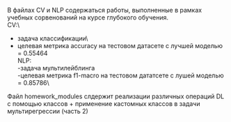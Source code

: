 В файлах CV и NLP содержаться работы, выполненные в рамках учебных сорвенований на курсе глубокого обучения.\
CV:\
- задача классификации\
- целевая метрика accuracy на тестовом датасете с лучшей моделью = 0.55464\
NLP:\
-задача мультилейблинга\
-целевая метрика f1-macro на тестовом дататсете с лушей моделью = 0.85786\

Файл homework_modules слдержит реализации различных операций DL с помощью классов + применение кастомных классов в задачи мультирегрессии (часть 2)


